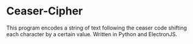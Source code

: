 # Ceaser-Cipher
This program encodes a string of text following the ceaser code shifting each character by a certain value. Written in Python and ElectronJS.
